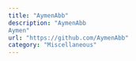 ```yaml
---
title: "AymenAbb"
description: "AymenAbb
Aymen"
url: "https://github.com/AymenAbb"
category: "Miscellaneous"
---
```

